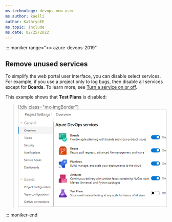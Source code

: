 ```yaml
---
ms.technology: devops-new-user
ms.author: kaelli
author: KathrynEE
ms.topic: include
ms.date: 02/25/2022
---
```



::: moniker range=">= azure-devops-2019"  

## Remove unused services 

To simplify the web portal user interface, you can disable select services. For example, if you use a project only to log bugs, then disable all services except for **Boards**. To learn more, see [Turn a service on or off](../../organizations/settings/set-services.md).  

This example shows that **Test Plans** is disabled:

> [!div class="mx-imgBorder"]
> ![Disable a service](../../user-guide/media/services/set-service-visibility.png)

::: moniker-end  
